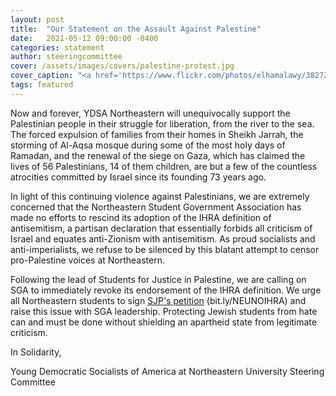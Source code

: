 ```yaml
---
layout: post
title:  "Our Statement on the Assault Against Palestine"
date:   2021-05-12 09:00:00 -0400
categories: statement
author: steeringcommittee
cover: /assets/images/covers/palestine-protest.jpg
cover_caption: "<a href='https://www.flickr.com/photos/elhamalawy/38272721154'>Photo courtesy of Hossam el-Hamalawy</a>"
tags: featured
---
```


Now and forever, YDSA Northeastern will unequivocally support the Palestinian people in their struggle for liberation, from the river to the sea. The forced expulsion of families from their homes in Sheikh Jarrah, the storming of Al-Aqsa mosque during some of the most holy days of Ramadan, and the renewal of the siege on Gaza, which has claimed the lives of 56 Palestinians, 14 of them children, are but a few of the countless atrocities committed by Israel since its founding 73 years ago.

In light of this continuing violence against Palestinians, we are extremely concerned that the Northeastern Student Government Association has made no efforts to rescind its adoption of the IHRA definition of antisemitism, a partisan declaration that essentially forbids all criticism of Israel and equates anti-Zionism with antisemitism. As proud socialists and anti-imperialists, we refuse to be silenced by this blatant attempt to censor pro-Palestine voices at Northeastern.  

Following the lead of Students for Justice in Palestine, we are calling on SGA to immediately revoke its endorsement of the IHRA definition. We urge all Northeastern students to sign [SJP's petition](https://www.change.org/p/students-protect-pro-palestine-voices-from-censorship-at-northeastern-university?utm_content=cl_sharecopy_28807185_en-US%3A7&recruiter=1191715539&utm_source=share_petition&utm_medium=copylink&utm_campaign=share_petition) (bit.ly/NEUNOIHRA) and raise this issue with SGA leadership. Protecting Jewish students from hate can and must be done without shielding an apartheid state from legitimate criticism.

In Solidarity,

Young Democratic Socialists of America at Northeastern University Steering Committee
